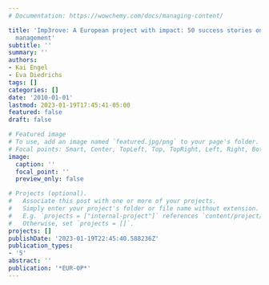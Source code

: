 ```yaml
---
# Documentation: https://wowchemy.com/docs/managing-content/

title: 'Imp3rove: A European project with impact: 50 success stories on innovation
  management'
subtitle: ''
summary: ''
authors:
- Kai Engel
- Eva Diedrichs
tags: []
categories: []
date: '2010-01-01'
lastmod: 2023-01-19T17:45:41-05:00
featured: false
draft: false

# Featured image
# To use, add an image named `featured.jpg/png` to your page's folder.
# Focal points: Smart, Center, TopLeft, Top, TopRight, Left, Right, BottomLeft, Bottom, BottomRight.
image:
  caption: ''
  focal_point: ''
  preview_only: false

# Projects (optional).
#   Associate this post with one or more of your projects.
#   Simply enter your project's folder or file name without extension.
#   E.g. `projects = ["internal-project"]` references `content/project/deep-learning/index.md`.
#   Otherwise, set `projects = []`.
projects: []
publishDate: '2023-01-19T22:45:40.588236Z'
publication_types:
- '5'
abstract: ''
publication: '*EUR-OP*'
---
```


